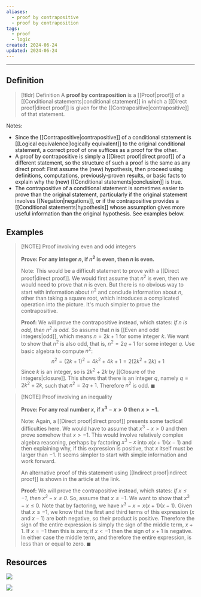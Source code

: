 ```yaml
---
aliases:
  - proof by contrapositive
  - proof by contraposition
tags:
  - proof
  - logic
created: 2024-06-24
updated: 2024-06-24
---
```

---
## Definition 

> [!tldr] Definition
> A **proof by contraposition** is a [[Proof|proof]] of a [[Conditional statements|conditional statement]] in which a [[Direct proof|direct proof]] is given for the [[Contrapositive|contrapositive]] of that statement. 

Notes: 
- Since the [[Contrapositive|contrapositive]] of a conditional statement is [[Logical equivalence|logically equivalent]] to the original conditional statement, a correct proof of one suffices as a proof for the other. 
- A proof by contrapositive is simply a [[Direct proof|direct proof]] of a different statement, so the structure of such a proof is the same as any direct proof: First assume the (new) hypothesis, then proceed using definitions, computations, previously-proven results, or basic facts to explain why the (new) [[Conditional statements|conclusion]] is true.
- The contrapositive of a conditional statement is sometimes easier to prove than the original statement, particularly if the original statement involves [[Negation|negations]], or if the contrapositive provides a [[Conditional statements|hypothesis]] whose assumption gives more useful information than the original hypothesis. See examples below. 

## Examples 

> [!NOTE] Proof involving even and odd integers
>  
> **Prove: For any integer $n$, if $n^2$ is even, then $n$ is even.**
> 
> Note: This would be a difficult statement to prove with a [[Direct proof|direct proof]]. We would first assume that $n^2$ is even, then we would need to prove that $n$ is even. But there is no obvious way to start with information about $n^2$ and conclude information about $n$, other than taking a square root, which introduces a complicated operation into the picture. It's much simpler to prove the contrapositive. 
> 
> **Proof:** We will prove the contrapositive instead, which states: *If $n$ is odd, then $n^2$ is odd.* So assume that $n$ is [[Even and odd integers|odd]], which means $n = 2k+1$ for some integer $k$. We want to show that $n^2$ is also odd, that is, $n^2 = 2q + 1$ for some integer $q$. Use basic algebra to compute $n^2$: 
> $$n^2 = (2k+1)^2 = 4k^2 + 4k + 1 = 2(2k^2 + 2k) + 1$$ Since $k$ is an integer, so is $2k^2 + 2k$ by [[Closure of the integers|closure]]. This shows that there is an integer $q$, namely $q = 2k^2 + 2k$, such that $n^2 = 2q+1$. Therefore $n^2$ is odd. ◼


> [!NOTE] Proof involving an inequality 
> 
> **Prove: For any real number $x$, if $x^3 - x > 0$ then $x > -1$.**
> 
> Note: Again, a [[Direct proof|direct proof]] presents some tactical difficulties here. We would have to assume that $x^3 - x > 0$ and then prove somehow that $x > -1$. This would involve relatively complex algebra reasoning, perhaps by factoring $x^3 - x$ into $x(x+1)(x-1)$ and then explaining why, if this expression is positive, that $x$ itself must be larger than $-1$. It seems simpler to start with simple information and work forward. 
> 
> An alternative proof of this statement using [[Indirect proof|indirect proof]] is shown in the article at the link. 
> 
> **Proof:** We will prove the contrapositive instead, which states: *If $x \leq -1$, then $x^3-x \leq 0$.* So, assume that $x \leq -1$. We want to show that $x^3 - x \leq 0$. Note that by factoring, we have $x^3 - x = x(x+1)(x-1)$. Given that $x \leq -1$, we know that the first and third terms  of this expression ($x$ and $x-1$) are both negative, so their product is positive. Therefore the sign of the entire expression is simply the sign of the middle term, $x+1$. If $x = -1$ then this is zero; if $x < -1$ then the sign of $x+1$ is negative. In either case the middle term, and therefore the entire expression, is less than or equal to zero. ◼

## Resources 

![](https://www.youtube.com/watch?v=hAFpc9abNFc)

![](https://www.youtube.com/watch?v=3ORYou8dc0s)
